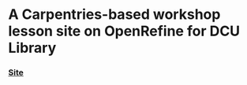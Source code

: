 # A Carpentries-based workshop lesson site on OpenRefine for DCU Library

### [Site](https://liamodwyer.github.io/open-refine-workshop/)
